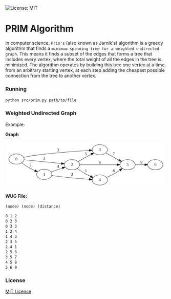 ![License: MIT](https://img.shields.io/badge/License-MIT-blue.svg)

# PRIM Algorithm

In computer science, `Prim's` (also known as Jarník's) algorithm is a greedy algorithm that finds a `minimum spanning tree for a weighted undirected graph`. This means it finds a subset of the edges that forms a tree that includes every vertex, where the total weight of all the edges in the tree is minimized. The algorithm operates by building this tree one vertex at a time, from an arbitrary starting vertex, at each step adding the cheapest possible connection from the tree to another vertex.

### Running

```
python src/prim.py path/to/file
```

### Weighted Undirected Graph
Example:

**Graph**

![Graph image](/img/graph1.png)

**WUG File:**

`(node) (node) (distance)`
```
0 1 2
0 2 3
0 3 3
1 2 4
1 4 3
2 3 5
2 4 1
2 5 6
3 5 7
4 5 8
5 6 9
```

### License
[MIT License](LICENSE)
